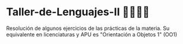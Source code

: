 # Taller-de-Lenguajes-II 🍇🤹🏻‍♀️
Resolución de algunos ejercicios de las prácticas de la materia. Su equivalente en licenciaturas y APU es "Orientación a Objetos 1" (OO1)
